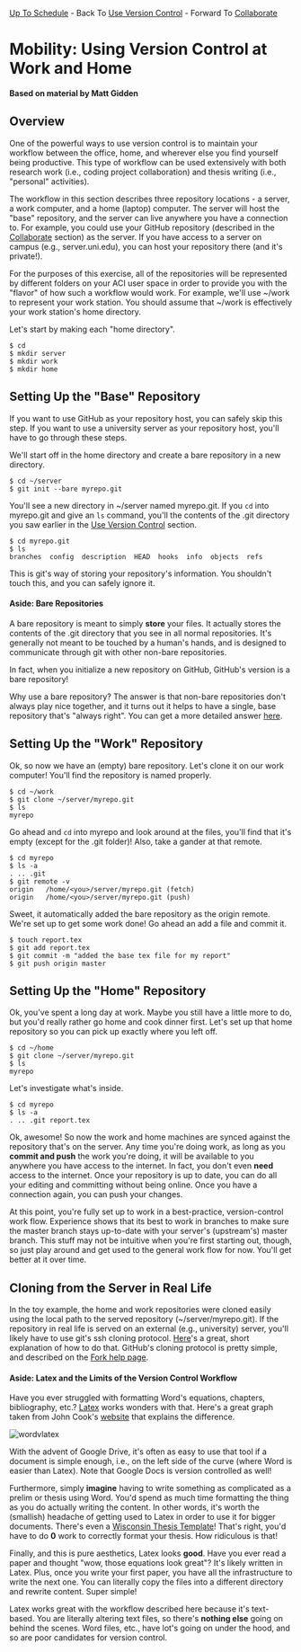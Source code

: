 [Up To Schedule](../../../README.md) - Back To [Use Version Control](../local/Readme.md) - Forward To [Collaborate](../remote/Readme.md)

# Mobility: Using Version Control at Work and Home

**Based on material by Matt Gidden**

## Overview

One of the powerful ways to use version control is to maintain your workflow
between the office, home, and wherever else you find yourself being
productive. This type of workflow can be used extensively with both research
work (i.e., coding project collaboration) and thesis writing (i.e., "personal"
activities).

The workflow in this section describes three repository locations - a server, a
work computer, and a home (laptop) computer. The server will host the "base"
repository, and the server can live anywhere you have a connection to. For
example, you could use your GitHub repository (described in the
[Collaborate](../remote/Readme.md) section) as the server. If you have access to
a server on campus (e.g., server.uni.edu), you can host your repository there
(and it's private!).

For the purposes of this exercise, all of the repositories will be represented
by different folders on your ACI user space in order to provide you with the
"flavor" of how such a workflow would work. For example, we'll use ~/work to
represent your work station. You should assume that ~/work is effectively your
work station's home directory.

Let's start by making each "home directory".

    $ cd
    $ mkdir server
    $ mkdir work
    $ mkdir home

## Setting Up the "Base" Repository

If you want to use GitHub as your repository host, you can safely skip this
step. If you want to use a university server as your repository host, you'll
have to go through these steps.

We'll start off in the home directory and create a bare repository in a new
directory.

    $ cd ~/server
    $ git init --bare myrepo.git

You'll see a new directory in ~/server named myrepo.git. If you ```cd``` into
myrepo.git and give an ```ls``` command, you'll the contents of the .git
directory you saw earlier in the [Use Version Control](../local/Readme.md)
section.

    $ cd myrepo.git
    $ ls
    branches  config  description  HEAD  hooks  info  objects  refs

This is git's way of storing your repository's information. You shouldn't touch
this, and you can safely ignore it.

#### Aside: Bare Repositories

A bare repository is meant to simply **store** your files. It actually stores
the contents of the .git directory that you see in all normal repositories. It's
generally not meant to be touched by a human's hands, and is designed to
communicate through git with other non-bare repositories. 

In fact, when you initialize a new repository on GitHub, GitHub's version is a
bare repository! 

Why use a bare repository? The answer is that non-bare repositories don't always
play nice together, and it turns out it helps to have a single, base repository
that's "always right". You can get a more detailed answer
[here](http://gitolite.com/concepts/bare.html).

## Setting Up the "Work" Repository

Ok, so now we have an (empty) bare repository. Let's clone it on our work
computer! You'll find the repository is named properly.

    $ cd ~/work
    $ git clone ~/server/myrepo.git
    $ ls
    myrepo

Go ahead and ```cd``` into myrepo and look around at the files, you'll find that
it's empty (except for the .git folder)! Also, take a gander at that remote.

    $ cd myrepo
    $ ls -a
    . .. .git
    $ git remote -v
    origin	 /home/<you>/server/myrepo.git (fetch)
    origin	 /home/<you>/server/myrepo.git (push)

Sweet, it automatically added the bare repository as the origin remote. We're
set up to get some work done! Go ahead an add a file and commit it.

    $ touch report.tex
    $ git add report.tex
    $ git commit -m "added the base tex file for my report"
    $ git push origin master

## Setting Up the "Home" Repository

Ok, you've spent a long day at work. Maybe you still have a little more to do,
but you'd really rather go home and cook dinner first. Let's set up that home
repository so you can pick up exactly where you left off.

    $ cd ~/home
    $ git clone ~/server/myrepo.git
    $ ls
    myrepo

Let's investigate what's inside.

    $ cd myrepo
    $ ls -a 
    . .. .git report.tex

Ok, awesome! So now the work and home machines are synced against the repository
that's on the server. Any time you're doing work, as long as you **commit and
push** the work you're doing, it will be available to you anywhere you have
access to the internet. In fact, you don't even **need** access to the
internet. Once your repository is up to date, you can do all your editing and
committing without being online. Once you have a connection again, you can push
your changes.

At this point, you're fully set up to work in a best-practice, version-control
work flow. Experience shows that its best to work in branches to make sure the
master branch stays up-to-date with your server's (upstream's) master
branch. This stuff may not be intuitive when you're first starting out, though,
so just play around and get used to the general work flow for now. You'll get
better at it over time.

## Cloning from the Server in Real Life

In the toy example, the home and work repositories were cloned easily using the
local path to the served repository (~/server/myrepo.git). If the repository in
real life is served on an external (e.g., university) server, you'll likely have
to use git's ssh cloning
protocol. [Here](http://git-scm.com/book/en/Git-on-the-Server-The-Protocols#The-SSH-Protocol)'s
a great, short explanation of how to do that. GitHub's cloning protocol is
pretty simple, and described on the [Fork help
page](https://help.github.com/articles/fork-a-repo#step-2-clone-your-fork).

#### Aside: Latex and the Limits of the Version Control Workflow

Have you ever struggled with formatting Word's equations, chapters,
bibliography, etc.? [Latex](http://www.latex-project.org/) works wonders with
that. Here's a great graph taken from John Cook's
[website](http://www.johndcook.com/blog/2008/04/03/microsoft-word-and-latex/)
that explains the difference.

![wordvlatex](https://raw.github.com/gidden/boot-camps/mobility/version-control/git/mobility/wordvslatex.gif "Word vs. Latex")

With the advent of Google Drive, it's often as easy to use that tool if a
document is simple enough, i.e., on the left side of the curve (where Word is
easier than Latex). Note that Google Docs is version controlled as well!

Furthermore, simply **imagine** having to write something as complicated as a
prelim or thesis using Word. You'd spend as much time formatting the thing as
you do actually writing the content. In other words, it's worth the (smallish)
headache of getting used to Latex in order to use it for bigger
documents. There's even a [Wisconsin Thesis
Template](https://github.com/willb/wi-thesis-template)! That's right, you'd have
to do **0** work to correctly format your thesis. How ridiculous is that!

Finally, and this is pure aesthetics, Latex looks **good**. Have you ever read a
paper and thought "wow, those equations look great"? It's likely written in
Latex. Plus, once you write your first paper, you have all the infrastructure to
write the next one. You can literally copy the files into a different directory
and rewrite content. Super simple!

Latex works great with the workflow described here because it's text-based. You
are literally altering text files, so there's **nothing else** going on behind
the scenes. Word files, etc., have lot's going on under the hood, and so are
poor candidates for version control. 